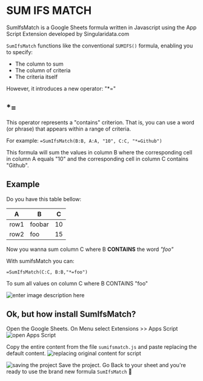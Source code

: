 
# SUM IFS MATCH

SumIfsMatch is a Google Sheets formula written in Javascript using the App Script Extension developed by Singularidata.com

`SumIfsMatch` functions like the conventional `SUMIFS()` formula, enabling you to specify:

- The column to sum
- The column of criteria
- The criteria itself

However, it introduces a new operator: "\*="

## \*=

This operator represents a "contains" criterion. That is, you can use a word (or phrase) that appears within a range of criteria.

For example: `=SumIfsMatch(B:B, A:A, "10", C:C, "*=Github")`

This formula will sum the values in column B where the corresponding cell in column A equals "10" and the corresponding cell in column C contains "Github".

## Example
Do you have this table bellow:

|	A	|  B  |  C  |
| -- |-- |--  |
| row1 | foobar | 10 |
| row2 | foo | 15 |

Now you wanna sum column C where B **CONTAINS** the word *"foo"*

With sumifsMatch you can:

``=SumIfsMatch(C:C, B:B,"*=foo")``

To sum all values on column C where B CONTAINS "foo"

![enter image description here](https://media.giphy.com/media/ncTvVeWqvnNu4lZQIH/giphy.gif)

## Ok, but how install SumIfsMatch?

Open the Google Sheets. On Menu select Extensions >> Apps Script
![open Apps Script](https://singularidata.com/wp-content/uploads/2023/09/Screenshot-2023-09-25-at-11.52.44.png)

Copy the entire content from the file ``sumifsmatch.js`` and paste replacing the default content.
![replacing original content for script](https://singularidata.com/wp-content/uploads/2023/09/Screenshot-2023-09-25-at-11.53.27.png)

![saving the project](https://singularidata.com/wp-content/uploads/2023/09/Screenshot-2023-09-25-at-11.56.27.png)
Save the project. Go Back to your sheet and you're ready to use the brand new formula ``SumIfsMatch``
🤩
